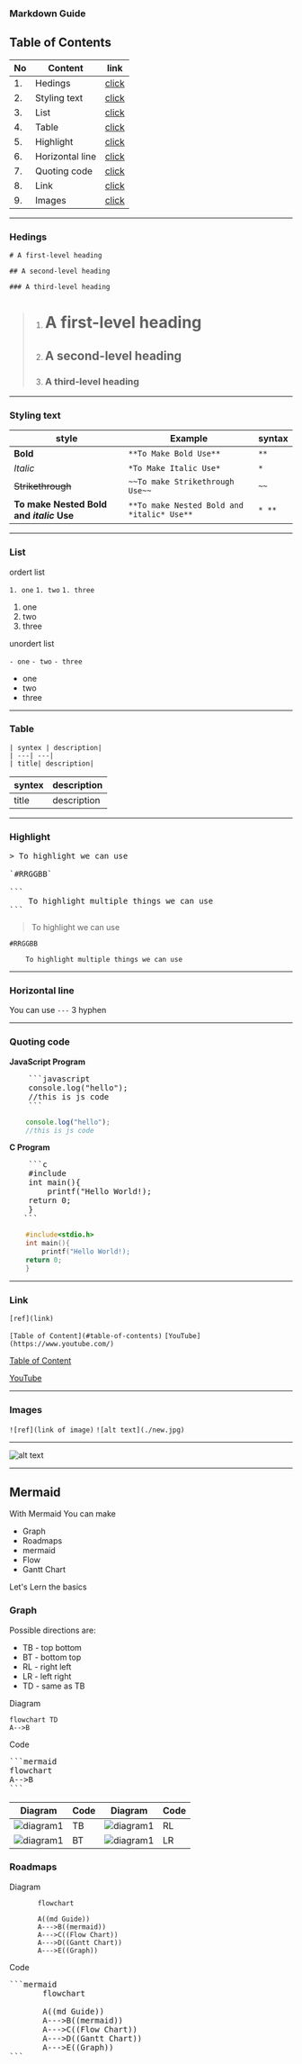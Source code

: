 ### Markdown Guide
## Table of Contents
|No| Content | link |
|---| ---| ---|
|1.| Hedings| [click](#hedings) |
|2.| Styling text| [click](#styling-text)|
|3.| List| [click](#list)|
|4.| Table| [click](#table)|
|5.| Highlight| [click](#highlight)|
|6.| Horizontal line| [click](#horizontal-line)|
|7.| Quoting code| [click](#quoting-code)|
|8.| Link| [click](#link)|
|9.| Images| [click](#images)|
---
### Hedings
`# A first-level heading`

`## A second-level heading`

`### A third-level heading`

>1. # A first-level heading
>1. ## A second-level heading
>1. ### A third-level heading
---
### Styling text
| style |Example| syntax |
|---| ---| ---|
|**Bold**|`**To Make Bold Use**`| `**`|
|*Italic*|`*To Make Italic Use*`| `*`|
|~~Strikethrough~~|`~~To make Strikethrough Use~~`| `~~` |
|**To make Nested Bold and *italic* Use**|`**To make Nested Bold and *italic* Use**` |`* **` |

---
### List
ordert list

`1. one`
`1. two`
`1. three`

1. one
1. two
1. three

unordert list

`- one`
`- two`
`- three`
- one
- two
- three

---
### Table
```
| syntex | description|
| ---| ---|
| title| description|
```
| syntex | description|
| ---| ---|
| title| description|

---
### Highlight
<pre>
> To highlight we can use

`#RRGGBB`

``` 
    To highlight multiple things we can use
```
</pre>
> To highlight we can use

`#RRGGBB`

``` 
    To highlight multiple things we can use
```
---
### Horizontal line

You can use `---` 3 hyphen

---
### Quoting code

**JavaScript Program**
<pre>
    ```javascript
    console.log("hello");
    //this is js code
    ```
</pre>

```javascript
    console.log("hello");
    //this is js code
```
**C Program**
<pre>
    ```c
    #include<stdio.h>
    int main(){
        printf("Hello World!);
    return 0;
    }
   ```
</pre>

```c
    #include<stdio.h>
    int main(){
        printf("Hello World!);
    return 0;
    }
```

---
### Link

`[ref](link)`

`[Table of Content](#table-of-contents)`
`[YouTube](https://www.youtube.com/)`

[Table of Content](#table-of-contents)

[YouTube](https://www.youtube.com/)

---
### Images
`![ref](link of image)`
`![alt text](./new.jpg)`

---
![alt text](./img/gitbranch.png)

---

## Mermaid

With Mermaid You can make

- Graph 
- Roadmaps
- mermaid
- Flow
- Gantt Chart

Let's Lern the basics

### Graph
Possible directions are:

- TB - top bottom
- BT - bottom top
- RL - right left
- LR - left right
- TD - same as TB

Diagram
```mermaid 
flowchart TD
A-->B
```
Code
<pre>```mermaid 
flowchart 
A-->B
```</pre>

|Diagram |Code|Diagram|Code|
|---|---|---|---|
|![diagram1](/img/diagram1.png)|TB |![diagram1](/img/diagram3.png)|RL |
|![diagram1](/img/diagram2.png)|BT |![diagram1](/img/diagram4.png)|LR |


### Roadmaps

Diagram
```mermaid
       flowchart

       A((md Guide))
       A--->B((mermaid))
       A--->C((Flow Chart))
       A--->D((Gantt Chart))
       A--->E((Graph))
```
Code
<pre>
```mermaid
       flowchart

       A((md Guide))
       A--->B((mermaid))
       A--->C((Flow Chart))
       A--->D((Gantt Chart))
       A--->E((Graph))
```
</pre>